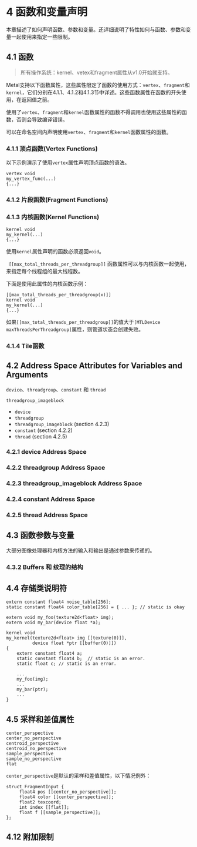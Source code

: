 # 4 函数和变量声明

本章描述了如何声明函数、参数和变量。还详细说明了特性如何与函数、参数和变量一起使用来指定一些限制。

## 4.1 函数

> 所有操作系统：kernel、vetex和fragment属性从v1.0开始就支持。

Metal支持以下函数属性，这些属性限定了函数的使用方式：`vertex`、`fragment`和`kernel`，它们分别在4.1.1、4.1.2和4.1.3节中详述。这些函数属性在函数的开头使用，在返回值之前。

使用了`vertex`、`fragment`和`kernel`函数属性的函数不得调用也使用这些属性的函数，否则会导致编译错误。

可以在命名空间内声明使用`vertex`、`fragment`和`kernel`函数属性的函数。

### 4.1.1 顶点函数(Vertex Functions)

以下示例演示了使用`vertex`属性声明顶点函数的语法。

```metal
vertex void 
my_vertex_func(...) 
{...}
```

### 4.1.2 片段函数(Fragment Functions)

### 4.1.3 内核函数(Kernel Functions)

```metal
kernel void 
my_kernel(...) 
{...}
```

使用`kernel`属性声明的函数必须返回`void`。

` [[max_total_threads_per_threadgroup]]` 函数属性可以与内核函数一起使用，来指定每个线程组的最大线程数。

下面是使用此属性的内核函数示例：

```metal
[[max_total_threads_per_threadgroup(x)]]
kernel void
my_kernel(...)
{...}
```

如果`[[max_total_threads_per_threadgroup]]`的值大于`[MTLDevice maxThreadsPerThreadgroup]`属性，则管道状态会创建失败。

### 4.1.4 Tile函数



## 4.2 Address Space Attributes for Variables and Arguments

`device`、`threadgroup`、`constant` 和 `thread`

`threadgroup_imageblock`



* `device`
* `threadgroup`
* `threadgroup_imageblock` (section 4.2.3)
* `constant` (section 4.2.2)
* `thread` (section 4.2.5)

### 4.2.1 device Address Space

### 4.2.2 threadgroup Address Space

### 4.2.3 threadgroup_imageblock Address Space

### 4.2.4 constant Address Space

### 4.2.5 thread Address Space

## 4.3 函数参数与变量

大部分图像处理器和内核方法的输入和输出是通过参数来传递的。



### 4.3.2 Buffers 和 纹理的结构


## 4.4 存储类说明符

```metal
extern constant float4 noise_table[256];
static constant float4 color_table[256] = { ... }; // static is okay

extern void my_foo(texture2d<float> img);
extern void my_bar(device float *a);

kernel void
my_kernel(texture2d<float> img [[texture(0)]],
          device float *ptr [[buffer(0)]])
{
    extern constant float4 a; 
    static constant float4 b;  // static is an error. 
    static float c; // static is an error.

    ...
    my_foo(img);
    ...
    my_bar(ptr);
    ...
}
```

## 4.5 采样和差值属性

```metal
center_perspective
center_no_perspective
centroid_perspective
centroid_no_perspective
sample_perspective
sample_no_perspective
flat
```

`center_perspective`是默认的采样和差值属性，以下情况例外：

```metal
struct FragmentInput {
     float4 pos [[center_no_perspective]];
     float4 color [[center_perspective]];
     float2 texcoord;
     int index [[flat]];
     float f [[sample_perspective]];
};
```

## 4.12 附加限制

